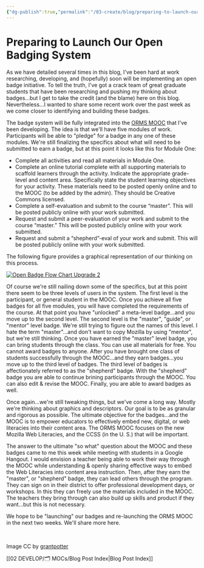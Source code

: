 ```yaml
---
{"dg-publish":true,"permalink":"/03-create/blog/preparing-to-launch-our-open-badging-system/","title":"Preparing to \"Launch\" Our Open Badging System","tags":["badges","online-collaborative-inquiry","online-content-construction","online-reading-comprehension","open-source","orms"]}
---
```


# Preparing to Launch Our Open Badging System

As we have detailed several times in this blog, I've been hard at work researching, developing, and (hopefully) soon will be implementing an open badge initiative. To tell the truth, I've got a crack team of great graduate students that have been researching and pushing my thinking about badges...but I get to take the credit (and the blame) here on this blog. Nevertheless...I wanted to share some recent work over the past week as we come closer to identifying and building these badges.

The badge system will be fully integrated into the [ORMS MOOC](https://sites.google.com/site/ormsmodel/) that I've been developing. The idea is that we'll have five modules of work. Participants will be able to "pledge" for a badge in any one of these modules. We're still finalizing the specifics about what will need to be submitted to earn a badge, but at this point it looks like this for Module One:

- Complete all activities and read all materials in Module One.
- Complete an online tutorial complete with all supporting materials to scaffold learners through the activity. Indicate the appropriate grade-level and content area. Specifically state the student learning objectives for your activity. These materials need to be posted openly online and to the MOOC (to be added by the admin). They should be Creative Commons licensed.
- Complete a self-evaluation and submit to the course “master”. This will be posted publicly online with your work submitted.
- Request and submit a peer-evaluation of your work and submit to the course “master.” This will be posted publicly online with your work submitted.
- Request and submit a “shepherd”-eval of your work and submit. This will be posted publicly online with your work submitted.

The following figure provides a graphical representation of our thinking on this process.

[![Open Badge Flow Chart Upgrade 2](images/Open-Badge-Flow-Chart-Upgrade-2-791x1024.png)](http://wiobyrne.com/wp-content/uploads/2013/06/Open-Badge-Flow-Chart-Upgrade-2.png)

Of course we're still nailing down some of the specifics, but at this point there seem to be three levels of users in the system. The first level is the participant, or general student in the MOOC. Once you achieve all five badges for all five modules, you will have completed the requirements of the course. At that point you have "unlocked" a meta-level badge...and you move up to the second level. The second level is the "master", "guide", or "mentor" level badge. We're still trying to figure out the names of this level. I hate the term "master"...and don't want to copy Mozilla by using "mentor", but we're still thinking. Once you have earned the "master" level badge, you can bring students through the class. You can use all materials for free. You cannot award badges to anyone. After you have brought one class of students successfully through the MOOC...and they earn badges...you move up to the third level of badges. The third level of badges is affectionately referred to as the "shepherd" badge. With the "shepherd" badge you are able to continue brining participants through the MOOC. You can also edit & revise the MOOC. Finally, you are able to award badges as well.

Once again...we're still tweaking things, but we've come a long way. Mostly we're thinking about graphics and descriptors. Our goal is to be as granular and rigorous as possible. The ultimate objective for the badges...and the MOOC is to empower educators to effectively embed new, digital, or web literacies into their content area. The ORMS MOOC focuses on the new Mozilla Web Literacies, and the CCSS (in the U. S.) that will be important.

The answer to the ultimate "so what" question about the MOOC and these badges came to me this week while meeting with students in a Google Hangout. I would envision a teacher being able to work their way through the MOOC while understanding & openly sharing effective ways to embed the Web Literacies into content area instruction. Then, after they earn the "master", or "shepherd" badge, they can lead others through the program. They can sign on in their district to offer professional development days, or workshops. In this they can freely use the materials included in the MOOC. The teachers they bring through can also build up skills and product if they want...but this is not necessary.

We hope to be "launching" our badges and re-launching the ORMS MOOC in the next two weeks. We'll share more here.

 

Image CC by [grantpotter](http://www.flickr.com/photos/grantpotter/4508364291/)

[[02 DEVELOP/🗂️ MOCs/Blog Post Index\|Blog Post Index]]
